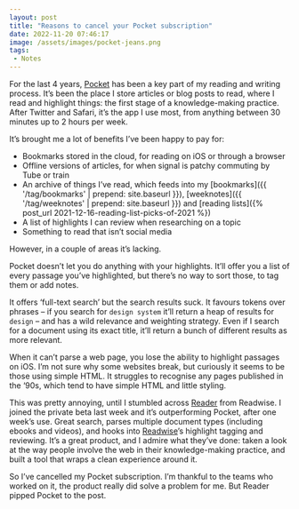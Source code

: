 ```yaml
---
layout: post
title: "Reasons to cancel your Pocket subscription"
date: 2022-11-20 07:46:17
image: /assets/images/pocket-jeans.png
tags:
 - Notes
---
```


For the last 4 years, [Pocket](https://getpocket.com/) has been a key part of my reading and writing process. It’s been the place I store articles or blog posts to read, where I read and highlight things: the first stage of a knowledge-making practice. After Twitter and Safari, it’s the app I use most, from anything between 30 minutes up to 2 hours per week.

It’s brought me a lot of benefits I’ve been happy to pay for:

- Bookmarks stored in the cloud, for reading on iOS or through a browser
- Offline versions of articles, for when signal is patchy commuting by Tube or train
- An archive of things I’ve read, which feeds into my [bookmarks]({{ '/tag/bookmarks' | prepend: site.baseurl }}), [weeknotes]({{ '/tag/weeknotes' | prepend: site.baseurl }}) and [reading lists]({% post_url 2021-12-16-reading-list-picks-of-2021 %})
- A list of highlights I can review when researching on a topic
- Something to read that isn’t social media

However, in a couple of areas it’s lacking. 

Pocket doesn’t let you do anything with your highlights. It’ll offer you a list of every passage you’ve highlighted, but there’s no way to sort those, to tag them or add notes.

It offers ‘full-text search’ but the search results suck. It favours tokens over phrases – if you search for `design system` it’ll return a heap of results for `design` – and has a wild relevance and weighting strategy. Even if I search for a document using its exact title, it’ll return a bunch of different results as more relevant.

When it can’t parse a web page, you lose the ability to highlight passages on iOS. I’m not sure why some websites break, but curiously it seems to be those using simple HTML. It struggles to recognise any pages published in the ‘90s, which tend to have simple HTML and little styling.

This was pretty annoying, until I stumbled across [Reader](https://readwise.io/read) from Readwise. I joined the private beta last week and it’s outperforming Pocket, after one week’s use. Great search, parses multiple document types (including ebooks and videos), and hooks into [Readwise](https://readwise.io/)’s highlight tagging and reviewing. It’s a great product, and I admire what they’ve done: taken a look at the way people involve the web in their knowledge-making practice, and built a tool that wraps a clean experience around it.

So I’ve cancelled my Pocket subscription. I’m thankful to the teams who worked on it, the product really did solve a problem for me. But Reader pipped Pocket to the post. 